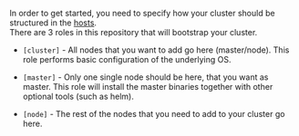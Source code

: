 In order to get started, you need to specify how your cluster should be
structured in the [hosts](../hosts).   
There are 3 roles in this repository that will bootstrap your cluster.

* `[cluster]` -  All nodes that you want to add go here (master/node).
This role performs basic configuration of the underlying OS.

* `[master]` - Only one single node should be here, that you want as master. This role will install the master binaries together with other optional tools
(such as helm).

* `[node]` - The rest of the nodes that you need to add to your cluster go here.
